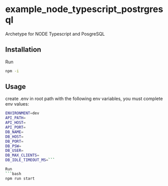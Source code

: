 # example_node_typescript_postrgresql

Archetype for NODE Typescript and PosgreSQL

## Installation

Run
```bash
npm -i
```

## Usage

create .env in root path with the following env variables, you must complete env values:
```bash
ENVIRONMENT=dev
API_PATH=
API_HOST=
API_PORT=
DB_NAME=
DB_HOST=
DB_PORT=
DB_PSW=
DB_USER=
DB_MAX_CLIENTS=
DB_IDLE_TIMEOUT_MS=```

Run
```bash
npm run start
```

